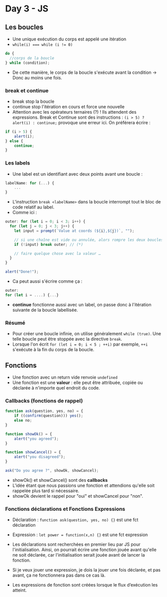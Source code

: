 # Day 3 - JS

## Les boucles

- Une unique exécution du corps est appelé une itération
- `while(i) === while (i != 0)`

```js
do {
  //corps de la boucle
} while (condition);
```

- De cette manière, le corps de la boucle s'exécute avant la condition -> Donc au moins une fois.

### break et continue

- break stop la boucle
- continue stop l'itération en cours et force une nouvelle
- Attention avec les opérateurs ternaires (?) ! Ils attendent des expressions. Break et Continue sont des instructions : `(i > 5) ? alert(i) : continue;` provoque une erreur ici. On préférera écrire :

```js
if (i > 5) {
    alert(i);
} else {
    continue;
}
```

### Les labels

- Une label est un identifiant avec deux points avant une boucle :

```js
labelName: for (...) {
    ...
}
```

- L'instruction `break <labelName>` dans la boucle interrompt tout le bloc de code relatif au label.
- Comme ici :

```js
outer: for (let i = 0; i < 3; i++) {
  for (let j = 0; j < 3; j++) {
    let input = prompt(`Value at coords (${i},${j})`, "");

    // si une chaîne est vide ou annulée, alors rompre les deux boucles
    if (!input) break outer; // (*)

    // faire quelque chose avec la valeur …
  }
}

alert("Done!");
```

- Ca peut aussi s'écrire comme ça :

```js
outer:
for (let i = ....) {...}
```

- **continue** fonctionne aussi avec un label, on passe donc à l'itération suivante de la boucle labellisée.

### Résumé

- Pour créer une boucle infinie, on utilise généralement `while (true)`. Une telle boucle peut être stoppée avec la directive `break`.
- Lorsque l'on écrit `for (let i = 0; i < 5 ; ++i)` par exemple, `++i` s'exécute à la fin du corps de la boucle.

## Fonctions

- Une fonction avec un return vide renvoie `undefined`
- Une fonction est une **valeur** : elle peut être attribuée, copiée ou déclarée à n'importe quel endroit du code.

### Callbacks (fonctions de rappel)

```js
function ask(question, yes, no) = {
    if ((confirm(question))) yes();
    else no;
}

function showOk() = {
    alert("you agreed");
}

function showCancel() = {
    alert("you disagreed");
}

ask("Do you agree ?", showOk, showCancel);
```

- showOk() et showCancel() sont des **callbacks**
- L'idée étant que nous passions une fonction et attendions qu'elle soit rappelée plus tard si nécessaire.
- showOk devient le rappel pour "oui" et showCancel pour "non".

### Fonctions déclarations et Fonctions Expressions

- Déclaration : `function ask(question, yes, no) {}` est une fct déclaration
- Expression : `let power = function(x,n) {}` est une fct expression

- Les déclarations sont recherchées en premier lieu par JS pour l'initialisation. Ainsi, on pourrait écrire une fonction jouée avant qu'elle ne soit déclarée, car l'initialisation serait jouée avant de lancer la fonction.
- Si je veux jouer une expression, je dois la jouer une fois déclarée, et pas avant, ça ne fonctionnera pas dans ce cas là.
- Les expressions de fonction sont créées lorsque le flux d’exécution les atteint.
